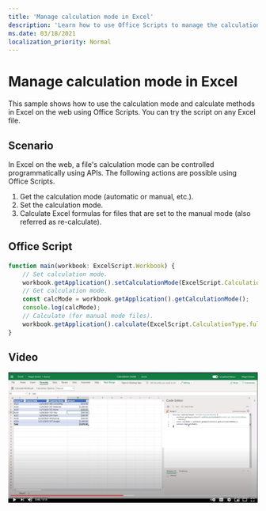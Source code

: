 ```yaml
---
title: 'Manage calculation mode in Excel'
description: 'Learn how to use Office Scripts to manage the calculation mode in Excel on the web.'
ms.date: 03/18/2021
localization_priority: Normal
---
```


# Manage calculation mode in Excel

This sample shows how to use the calculation mode and calculate methods in Excel on the web using Office Scripts. You can try the script on any Excel file.

## Scenario

In Excel on the web, a file's calculation mode can be controlled programmatically using APIs. The following actions are possible using Office Scripts.

1. Get the calculation mode (automatic or manual, etc.).
1. Set the calculation mode.
1. Calculate Excel formulas for files that are set to the manual mode (also referred as re-calculate).

## Office Script

```TypeScript
function main(workbook: ExcelScript.Workbook) {
    // Set calculation mode.
    workbook.getApplication().setCalculationMode(ExcelScript.CalculationMode.manual);
    // Get calculation mode.
    const calcMode = workbook.getApplication().getCalculationMode();    
    console.log(calcMode);
    // Calculate (for manual mode files).
    workbook.getApplication().calculate(ExcelScript.CalculationType.full);
}
```

## Video

[![Watch step-by-step video](../../images/calc-mode-vid.jpg)](https://youtu.be/iw6O8QH01CI "Step-by-step video")
